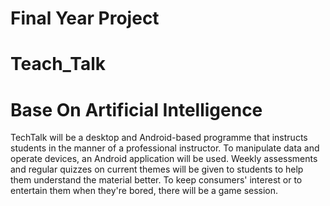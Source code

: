 # Final Year Project
# Teach_Talk
# Base On Artificial Intelligence
TechTalk will be a desktop and Android-based programme that instructs students in the manner of a professional instructor.
To manipulate data and operate devices, an Android application will be used.
Weekly assessments and regular quizzes on current themes will be given to students to help them understand the material better.
To keep consumers' interest or to entertain them when they're bored, there will be a game session.
